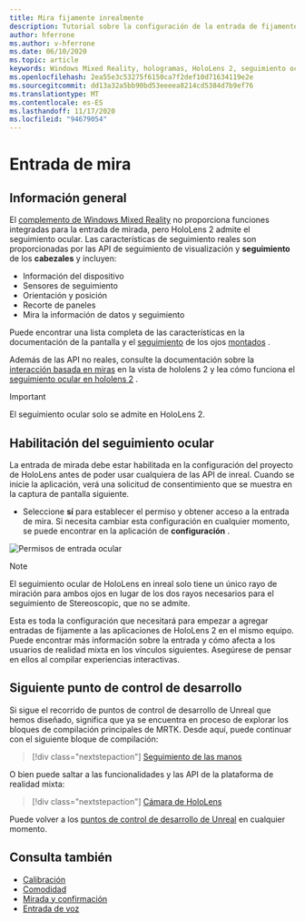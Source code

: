 ```yaml
---
title: Mira fijamente inrealmente
description: Tutorial sobre la configuración de la entrada de fijamente para HoloLens y el motor no real
author: hferrone
ms.author: v-hferrone
ms.date: 06/10/2020
ms.topic: article
keywords: Windows Mixed Reality, hologramas, HoloLens 2, seguimiento ocular, entrada de mirada, pantalla montada de cabeza, motor no real, auriculares de realidad mixta, auriculares de la realidad mixta de Windows, auriculares de realidad virtual
ms.openlocfilehash: 2ea55e3c53275f6150ca7f2def10d71634119e2e
ms.sourcegitcommit: dd13a32a5bb90bd53eeeea8214cd5384d7b9ef76
ms.translationtype: MT
ms.contentlocale: es-ES
ms.lasthandoff: 11/17/2020
ms.locfileid: "94679054"
---
```

# <a name="gaze-input"></a>Entrada de mira

## <a name="overview"></a>Información general

El [complemento de Windows Mixed Reality](https://docs.unrealengine.com/Platforms/VR/WMR/index.html) no proporciona funciones integradas para la entrada de mirada, pero HoloLens 2 admite el seguimiento ocular. Las características de seguimiento reales son proporcionadas por las API de seguimiento de visualización y **seguimiento** de los **cabezales** y incluyen:

- Información del dispositivo
- Sensores de seguimiento
- Orientación y posición
- Recorte de paneles
- Mira la información de datos y seguimiento

Puede encontrar una lista completa de las características en la documentación de la pantalla y el [seguimiento](https://docs.unrealengine.com/BlueprintAPI/EyeTracking/index.html) de los ojos [montados](https://docs.unrealengine.com/BlueprintAPI/Input/HeadMountedDisplay/index.html) .

Además de las API no reales, consulte la documentación sobre la [interacción basada en miras](../../design/eye-gaze-interaction.md) en la vista de hololens 2 y lea cómo funciona el [seguimiento ocular en hololens 2](https://docs.microsoft.com/windows/mixed-reality/eye-tracking) .

> [!IMPORTANT]
> El seguimiento ocular solo se admite en HoloLens 2.

## <a name="enabling-eye-tracking"></a>Habilitación del seguimiento ocular
La entrada de mirada debe estar habilitada en la configuración del proyecto de HoloLens antes de poder usar cualquiera de las API de inreal. Cuando se inicie la aplicación, verá una solicitud de consentimiento que se muestra en la captura de pantalla siguiente.

- Seleccione **sí** para establecer el permiso y obtener acceso a la entrada de mira. Si necesita cambiar esta configuración en cualquier momento, se puede encontrar en la aplicación de **configuración** .

![Permisos de entrada ocular](images/unreal/eye-input-permissions.png)

> [!NOTE] 
> El seguimiento ocular de HoloLens en inreal solo tiene un único rayo de miración para ambos ojos en lugar de los dos rayos necesarios para el seguimiento de Stereoscopic, que no se admite.

Esta es toda la configuración que necesitará para empezar a agregar entradas de fijamente a las aplicaciones de HoloLens 2 en el mismo equipo. Puede encontrar más información sobre la entrada y cómo afecta a los usuarios de realidad mixta en los vínculos siguientes. Asegúrese de pensar en ellos al compilar experiencias interactivas.

## <a name="next-development-checkpoint"></a>Siguiente punto de control de desarrollo

Si sigue el recorrido de puntos de control de desarrollo de Unreal que hemos diseñado, significa que ya se encuentra en proceso de explorar los bloques de compilación principales de MRTK. Desde aquí, puede continuar con el siguiente bloque de compilación: 

> [!div class="nextstepaction"]
> [Seguimiento de las manos](unreal-hand-tracking.md)

O bien puede saltar a las funcionalidades y las API de la plataforma de realidad mixta:

> [!div class="nextstepaction"]
> [Cámara de HoloLens](unreal-hololens-camera.md)

Puede volver a los [puntos de control de desarrollo de Unreal](unreal-development-overview.md#2-core-building-blocks) en cualquier momento.

## <a name="see-also"></a>Consulta también
* [Calibración](../../calibration.md)
* [Comodidad](../../design/comfort.md)
* [Mirada y confirmación](../../design/gaze-and-commit.md)
* [Entrada de voz](../../out-of-scope/voice-design.md)
